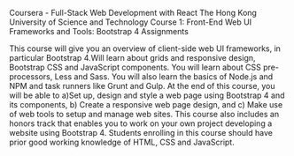 Coursera - Full-Stack Web Development with React
The Hong Kong University of Science and Technology
Course 1: Front-End Web UI Frameworks and Tools: Bootstrap 4
Assignments

This course will give you an overview of client-side web UI frameworks, in particular Bootstrap 4.Will learn about grids and responsive design, Bootstrap CSS and JavaScript components. You will learn about CSS pre-processors, Less and Sass. You will also learn the basics of Node.js and NPM and task runners like Grunt and Gulp. At the end of this course, you will be able to a)Set up, design and style a web page using Bootstrap 4 and its components, b) Create a responsive web page design, and c) Make use of web tools to setup and manage web sites. This course also includes an honors track that enables you to work on your own project developing a website using Bootstrap 4. Students enrolling in this course should have prior good working knowledge of HTML, CSS and JavaScript.
